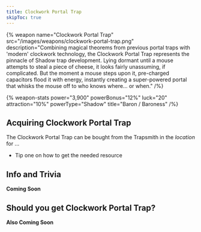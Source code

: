 ```yaml
---
title: Clockwork Portal Trap
skipToc: true
---
```


{% weapon
 name="Clockwork Portal Trap"
 src="/images/weapons/clockwork-portal-trap.png"
 description="Combining magical theorems from previous portal traps with 'modern' clockwork technology, the Clockwork Portal Trap represents the pinnacle of Shadow trap development. Lying dormant until a mouse attempts to steal a piece of cheese, it looks fairly unassuming, if complicated. But the moment a mouse steps upon it, pre-charged capacitors flood it with energy, instantly creating a super-powered portal that whisks the mouse off to who knows where... or when."
/%}

{% weapon-stats
 power="3,900"
 powerBonus="12%"
 luck="20"
 attraction="10%"
 powerType="Shadow"
 title="Baron / Baroness"
/%}

## Acquiring Clockwork Portal Trap

The Clockwork Portal Trap can be bought from the Trapsmith in the *location* for ...

- Tip one on how to get the needed resource

## Info and Trivia

**Coming Soon**

## Should you get Clockwork Portal Trap?

**Also Coming Soon**
